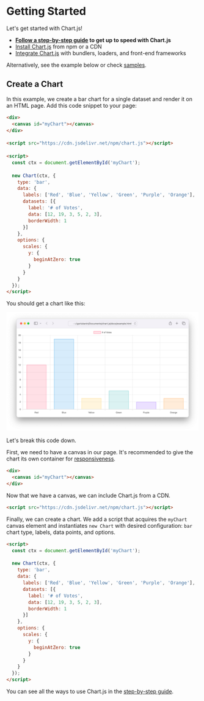 # Getting Started

Let's get started with Chart.js!

* **[Follow a step-by-step guide](./usage) to get up to speed with Chart.js**
* [Install Chart.js](./installation) from npm or a CDN 
* [Integrate Chart.js](./integration) with bundlers, loaders, and front-end frameworks

Alternatively, see the example below or check [samples](../samples).

## Create a Chart

In this example, we create a bar chart for a single dataset and render it on an HTML page. Add this code snippet to your page:

```html
<div>
  <canvas id="myChart"></canvas>
</div>

<script src="https://cdn.jsdelivr.net/npm/chart.js"></script>

<script>
  const ctx = document.getElementById('myChart');

  new Chart(ctx, {
    type: 'bar',
    data: {
      labels: ['Red', 'Blue', 'Yellow', 'Green', 'Purple', 'Orange'],
      datasets: [{
        label: '# of Votes',
        data: [12, 19, 3, 5, 2, 3],
        borderWidth: 1
      }]
    },
    options: {
      scales: {
        y: {
          beginAtZero: true
        }
      }
    }
  });
</script>
```

You should get a chart like this:

![example chart](./example-chart.png)

Let's break this code down.

First, we need to have a canvas in our page. It's recommended to give the chart its own container for [responsiveness](../configuration/responsive.md).

```html
<div>
  <canvas id="myChart"></canvas>
</div>
```

Now that we have a canvas, we can include Chart.js from a CDN.

```html
<script src="https://cdn.jsdelivr.net/npm/chart.js"></script>
```

Finally, we can create a chart. We add a script that acquires the `myChart` canvas element and instantiates `new Chart` with desired configuration: `bar` chart type, labels, data points, and options. 

```html
<script>
  const ctx = document.getElementById('myChart');

  new Chart(ctx, {
    type: 'bar',
    data: {
      labels: ['Red', 'Blue', 'Yellow', 'Green', 'Purple', 'Orange'],
      datasets: [{
        label: '# of Votes',
        data: [12, 19, 3, 5, 2, 3],
        borderWidth: 1
      }]
    },
    options: {
      scales: {
        y: {
          beginAtZero: true
        }
      }
    }
  });
</script>
```

You can see all the ways to use Chart.js in the [step-by-step guide](./usage).